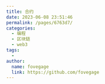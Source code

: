 ```yaml
---
title: 合约
date: 2023-06-08 23:51:46
permalink: /pages/6763d7/
categories:
  - 编程
  - 区块链
  - web3
tags:
  - 
author: 
  name: fovegage
  link: https://github.com/fovegage
---
```

